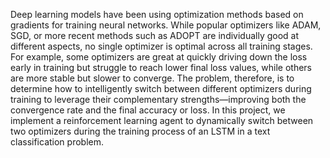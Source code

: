 Deep learning models have been using optimization methods based on gradients for training neural networks. While popular optimizers like ADAM, SGD, or more recent methods such as ADOPT are individually good at different aspects, no single optimizer is optimal across all training stages.
For example, some optimizers are great at quickly driving down the loss early in training but struggle to reach lower final loss values, while others are more stable but slower to converge. The problem, therefore, is to determine how to intelligently switch between different optimizers during training to leverage their complementary strengths—improving both the convergence rate and the final accuracy or loss. In this project, we implement a reinforcement learning agent to dynamically switch between two optimizers during the training process of an LSTM in a text classification problem.
